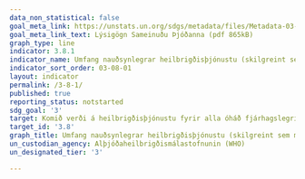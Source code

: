 ```yaml
---
data_non_statistical: false
goal_meta_link: https://unstats.un.org/sdgs/metadata/files/Metadata-03-08-01.pdf
goal_meta_link_text: Lýsigögn Sameinuðu Þjóðanna (pdf 865kB)
graph_type: line
indicator: 3.8.1
indicator_name: Umfang nauðsynlegrar heilbrigðisþjónustu (skilgreint sem meðalumfang nauðsynlegrar þjónustu á grundvelli gátunaríhlutana sem taka til  frjósemisheilbrigðis og heilbrigðis mæðra, nýbura og barna, smitsjúkdóma, smitlausra sjúkdóma, og þjónustugetu og aðgengis almennings og þeirra samfélagshópa sem standa höllustum fæti).
indicator_sort_order: 03-08-01
layout: indicator
permalink: /3-8-1/
published: true
reporting_status: notstarted
sdg_goal: '3'
target: Komið verði á heilbrigðisþjónustu fyrir alla óháð fjárhagslegri stöðu, aðgengi veitt að góðri og nauðsynlegri heilbrigðisþjónustu og að öruggum, virkum og nauðsynlegum lyfjum og bóluefni á viðráðanlegu verði fyrir alla
target_id: '3.8'
graph_title: Umfang nauðsynlegrar heilbrigðisþjónustu (skilgreint sem meðalumfang nauðsynlegrar þjónustu á grundvelli gátunaríhlutana sem taka til  frjósemisheilbrigðis og heilbrigðis mæðra, nýbura og barna, smitsjúkdóma, smitlausra sjúkdóma, og þjónustugetu og aðgengis almennings og þeirra samfélagshópa sem standa höllustum fæti).
un_custodian_agency: Alþjóðaheilbrigðismálastofnunin (WHO)
un_designated_tier: '3'

---
```

